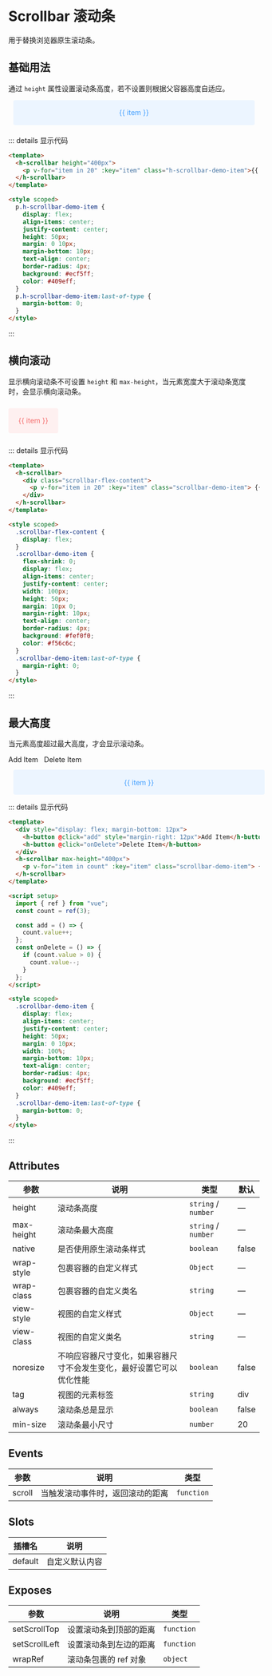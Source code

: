 <style scoped>
.example {
  border: 1px solid #f5f5f5;
  border-radius: 5px;
  padding:20px;
}
.example div {
  display: flex;
  justify-content: space-between;
  flex-wrap: wrap;
  margin: 2px;
}
  p.h-scrollbar-demo-item {
    display: flex;
    align-items: center;
    justify-content: center;
    height: 50px;
    margin: 0 10px;
    margin-bottom:10px;
    text-align: center;
    border-radius: 4px;
    background: #ecf5ff;
    color: #409eff;
  }
  p.h-scrollbar-demo-item:last-of-type{
    margin-bottom:0;
  }
  .scrollbar-flex-content {
  display: flex;
}
.scrollbar-demo-item {
  flex-shrink: 0;
  display: flex;
  align-items: center;
  justify-content: center;
  width: 100px;
  height: 50px;
  margin: 10px 0;
  margin-right:10px;
  text-align: center;
  border-radius: 4px;
  background: #fef0f0;
  color: #f56c6c;
}
.scrollbar-demo-item:last-of-type{
  margin-right:0;
}
</style>

# Scrollbar 滚动条

用于替换浏览器原生滚动条。

## 基础用法

通过 `height` 属性设置滚动条高度，若不设置则根据父容器高度自适应。

<div class="example_scrollbar">
  <div style="margin-bottom:20px;display:block;">
    <h-scrollbar height="400px">
      <p v-for="item in 20" :key="item" class="h-scrollbar-demo-item">{{ item }}</p>
    </h-scrollbar>
  </div>
</div>

::: details 显示代码

```html
<template>
  <h-scrollbar height="400px">
    <p v-for="item in 20" :key="item" class="h-scrollbar-demo-item">{{ item }}</p>
  </h-scrollbar>
</template>

<style scoped>
  p.h-scrollbar-demo-item {
    display: flex;
    align-items: center;
    justify-content: center;
    height: 50px;
    margin: 0 10px;
    margin-bottom: 10px;
    text-align: center;
    border-radius: 4px;
    background: #ecf5ff;
    color: #409eff;
  }
  p.h-scrollbar-demo-item:last-of-type {
    margin-bottom: 0;
  }
</style>
```

:::

## 横向滚动

显示横向滚动条不可设置 `height` 和 `max-height`，当元素宽度大于滚动条宽度时，会显示横向滚动条。

<div class="example_scrollbar">
  <h-scrollbar>
    <div class="scrollbar-flex-content">
      <p v-for="item in 20" :key="item" class="scrollbar-demo-item">
        {{ item }}
      </p>
    </div>
  </h-scrollbar>
</div>

::: details 显示代码

```html
<template>
  <h-scrollbar>
    <div class="scrollbar-flex-content">
      <p v-for="item in 20" :key="item" class="scrollbar-demo-item"> {{ item }} </p>
    </div>
  </h-scrollbar>
</template>

<style scoped>
  .scrollbar-flex-content {
    display: flex;
  }
  .scrollbar-demo-item {
    flex-shrink: 0;
    display: flex;
    align-items: center;
    justify-content: center;
    width: 100px;
    height: 50px;
    margin: 10px 0;
    margin-right: 10px;
    text-align: center;
    border-radius: 4px;
    background: #fef0f0;
    color: #f56c6c;
  }
  .scrollbar-demo-item:last-of-type {
    margin-right: 0;
  }
</style>
```

:::

## 最大高度

当元素高度超过最大高度，才会显示滚动条。

<div class="example_scrollbar example_scrollbar2">
  <div style="display: flex; margin-bottom: 12px">
    <h-button @click="add" style="margin-right: 12px">Add Item</h-button>
    <h-button @click="onDelete">Delete Item</h-button>
  </div>
  <h-scrollbar max-height="400px">
    <p v-for="item in count" :key="item" class="scrollbar-demo-item">
      {{ item }}
    </p>
  </h-scrollbar>
</div>

<script setup>
import { ref } from "vue";
const count = ref(3);

const add = () => {
  count.value++;
};
const onDelete = () => {
  if (count.value > 0) {
    count.value--;
  }
};
</script>

<style lang="less" scoped>
  .example_scrollbar2{
    .scrollbar-demo-item {
      display: flex;
      align-items: center;
      justify-content: center;
      height: 50px;
      margin: 0 10px;
      width:100%;
      margin-bottom: 10px;
      text-align: center;
      border-radius: 4px;
      background: #ecf5ff;
      color: #409eff;
    }
    .scrollbar-demo-item:last-of-type {
      margin-bottom: 0;
    }
  }
</style>

::: details 显示代码

```html
<template>
  <div style="display: flex; margin-bottom: 12px">
    <h-button @click="add" style="margin-right: 12px">Add Item</h-button>
    <h-button @click="onDelete">Delete Item</h-button>
  </div>
  <h-scrollbar max-height="400px">
    <p v-for="item in count" :key="item" class="scrollbar-demo-item"> {{ item }} </p>
  </h-scrollbar>
</template>

<script setup>
  import { ref } from "vue";
  const count = ref(3);

  const add = () => {
    count.value++;
  };
  const onDelete = () => {
    if (count.value > 0) {
      count.value--;
    }
  };
</script>

<style scoped>
  .scrollbar-demo-item {
    display: flex;
    align-items: center;
    justify-content: center;
    height: 50px;
    margin: 0 10px;
    width: 100%;
    margin-bottom: 10px;
    text-align: center;
    border-radius: 4px;
    background: #ecf5ff;
    color: #409eff;
  }
  .scrollbar-demo-item:last-of-type {
    margin-bottom: 0;
  }
</style>
```

:::

## Attributes

| 参数       | 说明                                                                 | 类型                | 默认  |
| ---------- | -------------------------------------------------------------------- | ------------------- | ----- |
| height     | 滚动条高度                                                           | `string` / `number` | —     |
| max-height | 滚动条最大高度                                                       | `string` / `number` | —     |
| native     | 是否使用原生滚动条样式                                               | `boolean`           | false |
| wrap-style | 包裹容器的自定义样式                                                 | `Object`            | —     |
| wrap-class | 包裹容器的自定义类名                                                 | `string`            | —     |
| view-style | 视图的自定义样式                                                     | `Object`            | —     |
| view-class | 视图的自定义类名                                                     | `string`            | —     |
| noresize   | 不响应容器尺寸变化，如果容器尺寸不会发生变化，最好设置它可以优化性能 | `boolean`           | false |
| tag        | 视图的元素标签                                                       | `string`            | div   |
| always     | 滚动条总是显示                                                       | `boolean`           | false |
| min-size   | 滚动条最小尺寸                                                       | `number`            | 20    |

## Events

| 参数   | 说明                             | 类型       |
| ------ | -------------------------------- | ---------- |
| scroll | 当触发滚动事件时，返回滚动的距离 | `function` |

## Slots

| 插槽名  | 说明           |
| ------- | -------------- |
| default | 自定义默认内容 |

## Exposes

| 参数          | 说明                   | 类型       |
| ------------- | ---------------------- | ---------- |
| setScrollTop  | 设置滚动条到顶部的距离 | `function` |
| setScrollLeft | 设置滚动条到左边的距离 | `function` |
| wrapRef       | 滚动条包裹的 ref 对象  | `object`   |
